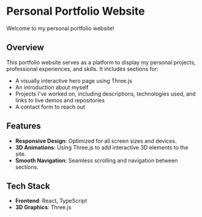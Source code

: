 # Personal Portfolio Website

Welcome to my personal portfolio website!

## Overview

This portfolio website serves as a platform to display my personal projects, professional experiences, and skills. It includes sections for:
- A visually interactive hero page using Three.js
- An introduction about myself
- Projects I've worked on, including descriptions, technologies used, and links to live demos and repositories
- A contact form to reach out

## Features

- **Responsive Design**: Optimized for all screen sizes and devices.
- **3D Animations**: Using Three.js to add interactive 3D elements to the site.
- **Smooth Navigation**: Seamless scrolling and navigation between sections.

## Tech Stack

- **Frontend**: React, TypeScript
- **3D Graphics**: Three.js
